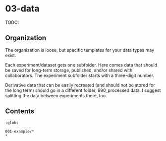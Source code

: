 # 03-data

TODO:

## Organization

The organization is loose, but specific templates for your data types may exist.

Each experiment/dataset gets one subfolder.
Here comes data that should be saved for long-term storage, published, and/or shared with collaborators.
The experiment subfolder starts with a three-digit number.

Derivative data that can be easily recreated (and should not be stored for the long term) should go in a different folder, 990_processed data.
I suggest splitting the data between experiments there, too.

## Contents

```{toctree}
:glob:

001-example/*
*
```
